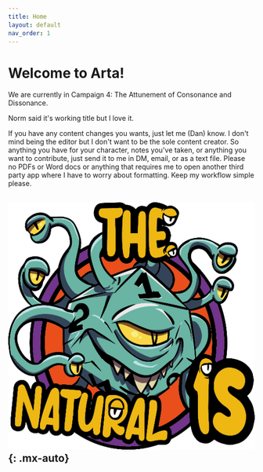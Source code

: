 ```yaml
---
title: Home
layout: default
nav_order: 1
---
```


# Welcome to Arta!

We are currently in Campaign 4: The Attunement of Consonance and Dissonance.

Norm said it's working title but I love it.

If you have any content changes you wants, just let me (Dan) know. I don't mind being the editor but I don't want to be the sole content creator. So anything you have for your character, notes you've taken, or anything you want to contribute, just send it to me in DM, email, or as a text file. Please no PDFs or Word docs or anything that requires me to open another third party app where I have to worry about formatting. Keep my workflow simple please.

![The Natural 1s](assets/images/android-chrome-512x512.png)
{: .mx-auto}
----

[^1]: [It can take up to 10 minutes for changes to your site to publish after you push the changes to GitHub](https://docs.github.com/en/pages/setting-up-a-github-pages-site-with-jekyll/creating-a-github-pages-site-with-jekyll#creating-your-site).

[Just the Docs]: https://just-the-docs.github.io/just-the-docs/
[GitHub Pages]: https://docs.github.com/en/pages
[README]: https://github.com/just-the-docs/just-the-docs-template/blob/main/README.md
[Jekyll]: https://jekyllrb.com
[GitHub Pages / Actions workflow]: https://github.blog/changelog/2022-07-27-github-pages-custom-github-actions-workflows-beta/
[use this template]: https://github.com/just-the-docs/just-the-docs-template/generate
